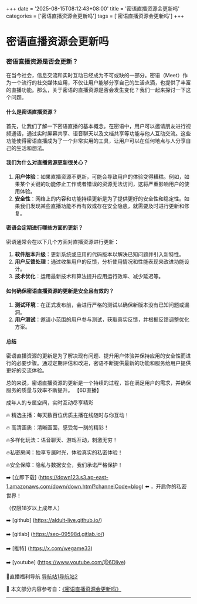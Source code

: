 +++
date = '2025-08-15T08:12:43+08:00'
title = '密语直播资源会更新吗'
categories = ['密语直播资源会更新吗']
tags = ['密语直播资源会更新吗']
+++

# 密语直播资源会更新吗

### 密语直播资源是否会更新？

在当今社会，信息交流和实时互动已经成为不可或缺的一部分。密语（Meet）作为一个流行的社交媒体应用，不仅让用户能够分享自己的生活点滴，也提供了丰富的直播功能。那么，关于密语的直播资源是否会发生变化？我们一起来探讨一下这个问题。

#### 什么是密语直播资源？
首先，让我们了解一下密语直播的基本概念。在密语中，用户可以邀请朋友进行视频通话，通过实时屏幕共享、语音聊天以及文档共享等功能与他人互动交流。这些功能使得密语直播成为了一个非常实用的工具，让用户可以在任何地点与人分享自己的生活和想法。

#### 我们为什么对直播资源更新很关心？
1. **用户体验**：如果直播资源不更新，可能会导致用户的体验变得糟糕。例如，如果某个关键的功能停止工作或者错误的资源无法访问，这将严重影响用户的使用体验。
2. **安全性**：网络上的内容和功能持续更新是为了提供更好的安全性和稳定性。如果我们发现某些直播功能不再有效或存在安全隐患，就需要及时进行更新和修复。

#### 密语会定期进行哪些方面的更新？
密语通常会在以下几个方面对直播资源进行更新：
1. **软件版本升级**：更新系统或应用的代码版本以解决已知问题并引入新特性。
2. **用户反馈处理**：通过收集用户的反馈，分析使用情况和性能表现来改进功能设计。
3. **技术优化**：运用最新技术和算法提升应用运行效率、减少延迟等。

#### 如何确保密语直播资源的更新是安全且有效的？
1. **测试环境**：在正式发布前，会进行严格的测试以确保新版本没有已知问题或漏洞。
2. **用户测试**：邀请小范围的用户参与测试，获取真实反馈，并根据反馈调整优化方案。

#### 总结
密语直播资源的更新是为了解决现有问题、提升用户体验并保持应用的安全性而进行的必要步骤。通过定期评估和改进，密语不断提供最新的功能和服务给用户提供更好的交流体验。

总的来说，密语直播资源的更新是一个持续的过程，旨在满足用户的需求，并确保服务的质量与效率不断提升。
【6D直播】

 成年人的专属空间，实时互动尽享精彩

🔥 精选主播：每天数百位优质主播在线随时与你互动！

🔥 高清画质：清晰画面，感受每一刻的精彩！

🔥多样化玩法：语音聊天、游戏互动，刺激无穷！

🔥私密房间：独享专属时光，体验真实的私密体验！

🔥安全保障：隐私与数据安全，我们承诺严格保护！

➡️ [立即下载] (https://down123.s3.ap-east-1.amazonaws.com/down/down.html?channelCode=blog) ⬅️ ，开启你的私密世界！

 （仅限18岁以上成年人）

➡️ [github] (https://aldult-live.github.io/)

➡️ [gitlab] (https://seo-09598d.gitlab.io/)

➡️ [推特] (https://x.com/wegame33)

➡️ [youtube] (https://www.youtube.com/@6Dlive)

🔞直播福利导航   [导航站1](https://webstack-86085a.gitlab.io/)[导航站2](https://onlygit123-2.github.io/)

📘 本文部分内容参考自：[《密语直播资源会更新吗》](https://webstack-hugo-7.pages.dev/)

---
